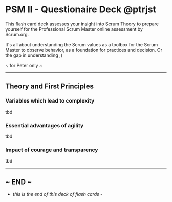 PSM II - Questionaire Deck @ptrjst
=====================
This flash card deck assesses your insight into Scrum Theory to prepare yourself for the Professional Scrum Master online assessment by Scrum.org.

It's all about understanding the Scrum values as a toolbox for the Scrum Master to observe behavior, as a foundation for practices and decision. Or the gap in understanding ;)

~ for Peter only ~

----

## Theory and First Principles

### Variables which lead to complexity
tbd

### Essential advantages of agility
tbd

### Impact of courage and transparency
tbd

----

## ~ END ~
- *this is the end of this deck of flash cards* -
